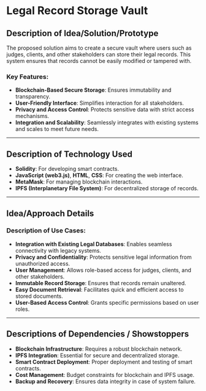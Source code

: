 # Legal Record Storage Vault

## Description of Idea/Solution/Prototype

The proposed solution aims to create a secure vault where users such as judges, clients, and other stakeholders can store their legal records. This system ensures that records cannot be easily modified or tampered with.

### Key Features:
- **Blockchain-Based Secure Storage**: Ensures immutability and transparency.
- **User-Friendly Interface**: Simplifies interaction for all stakeholders.
- **Privacy and Access Control**: Protects sensitive data with strict access mechanisms.
- **Integration and Scalability**: Seamlessly integrates with existing systems and scales to meet future needs.

---

## Description of Technology Used

- **Solidity**: For developing smart contracts.
- **JavaScript (web3.js)**, **HTML**, **CSS**: For creating the web interface.
- **MetaMask**: For managing blockchain interactions.
- **IPFS (Interplanetary File System)**: For decentralized storage of records.

---

## Idea/Approach Details

### Description of Use Cases:
- **Integration with Existing Legal Databases**: Enables seamless connectivity with legacy systems.
- **Privacy and Confidentiality**: Protects sensitive legal information from unauthorized access.
- **User Management**: Allows role-based access for judges, clients, and other stakeholders.
- **Immutable Record Storage**: Ensures that records remain unaltered.
- **Easy Document Retrieval**: Facilitates quick and efficient access to stored documents.
- **User-Based Access Control**: Grants specific permissions based on user roles.

---

## Descriptions of Dependencies / Showstoppers

- **Blockchain Infrastructure**: Requires a robust blockchain network.
- **IPFS Integration**: Essential for secure and decentralized storage.
- **Smart Contract Deployment**: Proper deployment and testing of smart contracts.
- **Cost Management**: Budget constraints for blockchain and IPFS usage.
- **Backup and Recovery**: Ensures data integrity in case of system failure.
```
